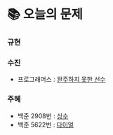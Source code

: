 # 📚 오늘의 문제
### 규현

### 수진
- 프로그래머스 : [완주하지 못한 선수](https://school.programmers.co.kr/learn/courses/30/lessons/42576)
### 주혜
- 백준 2908번 : [상수](https://www.acmicpc.net/problem/2908)
- 백준 5622번 : [다이얼](https://www.acmicpc.net/problem/5622)
